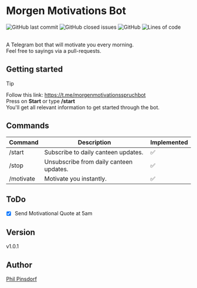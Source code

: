 # Morgen Motivations Bot
<div>
  <img alt="GitHub last commit" src="https://img.shields.io/github/last-commit/philpinsdorf/MorgenMotivationsBot?style=for-the-badge">
  <img alt="GitHub closed issues" src="https://img.shields.io/github/issues-closed-raw/philpinsdorf/MorgenMotivationsBot?color=purple&style=for-the-badge">
  <img alt="GitHub" src="https://img.shields.io/github/license/philpinsdorf/MorgenMotivationsBot?color=red&style=for-the-badge">
  <img alt="Lines of code" src="https://img.shields.io/endpoint?url=https://ghloc.vercel.app/api/PhilPinsdorf/MorgenMotivationsBot/badge?filter=.ts$,&style=for-the-badge&color=8800ff&label=Lines%20of%20Code">
</div>  

</br>

A Telegram bot that will motivate you every morning. \
Feel free to sayings via a pull-requests.

## Getting started
> [!TIP]
> Follow this link: https://t.me/morgenmotivationsspruchbot \
> Press on **Start** or type **/start** \
> You'll get all relevant information to get started through the bot. 

## Commands
| Command | Description | Implemented |
|---|---|---|
| /start | Subscribe to daily canteen updates. | ✅ |
| /stop | Unsubscribe from daily canteen updates. | ✅ |
| /motivate | Motivate you instantly. | ✅ |


## ToDo
- [x] Send Motivational Quote at 5am

## Version
v1.0.1

## Author
[Phil Pinsdorf](https://github.com/PhilPinsdorf)